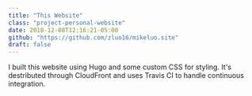 ```yaml
---
title: "This Website"
class: "project-personal-website"
date: 2018-12-08T12:16:21-05:00
github: "https://github.com/zluo16/mikeluo.site"
draft: false
---
```


I built this website using Hugo and some custom CSS for styling. It's destributed through CloudFront and uses Travis CI to handle continuous integration.

